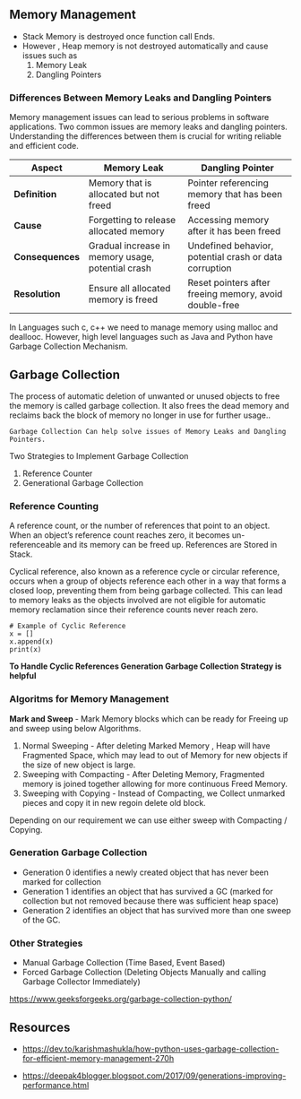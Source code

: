 ## Memory Management

- Stack Memory is destroyed once function call Ends.
- However , Heap memory is not destroyed automatically and cause issues such as
  1. Memory Leak
  2. Dangling Pointers

### Differences Between Memory Leaks and Dangling Pointers

Memory management issues can lead to serious problems in software applications. Two common issues are memory leaks and dangling pointers. Understanding the differences between them is crucial for writing reliable and efficient code.

| Aspect           | Memory Leak                                       | Dangling Pointer                                       |
| ---------------- | ------------------------------------------------- | ------------------------------------------------------ |
| **Definition**   | Memory that is allocated but not freed            | Pointer referencing memory that has been freed         |
| **Cause**        | Forgetting to release allocated memory            | Accessing memory after it has been freed               |
| **Consequences** | Gradual increase in memory usage, potential crash | Undefined behavior, potential crash or data corruption |
| **Resolution**   | Ensure all allocated memory is freed              | Reset pointers after freeing memory, avoid double-free |

In Languages such c, c++ we need to manage memory using malloc and deallooc. However, high level languages such as Java and Python have Garbage Collection Mechanism.

## Garbage Collection

The process of automatic deletion of unwanted or unused objects to free the memory is called garbage collection. It also frees the dead memory and reclaims back the block of memory no longer in use for further usage..

```
Garbage Collection Can help solve issues of Memory Leaks and Dangling Pointers.
```

Two Strategies to Implement Garbage Collection

1. Reference Counter
2. Generational Garbage Collection

### Reference Counting

A reference count, or the number of references that point to an object. When an object’s reference count reaches zero, it becomes un-referenceable and its memory can be freed up. References are Stored in Stack.

Cyclical reference, also known as a reference cycle or circular reference, occurs when a group of objects reference each other in a way that forms a closed loop, preventing them from being garbage collected. This can lead to memory leaks as the objects involved are not eligible for automatic memory reclamation since their reference counts never reach zero.

```
# Example of Cyclic Reference
x = []
x.append(x)
print(x)
```

<b> To Handle Cyclic References Generation Garbage Collection Strategy is helpful </b>

### Algoritms for Memory Management

<b> Mark and Sweep </b> - Mark Memory blocks which can be ready for Freeing up and sweep using below Algorithms.

1. Normal Sweeping - After deleting Marked Memory , Heap will have Fragmented Space, which may lead to out of Memory for new objects if the size of new object is large.
2. Sweeping with Compacting - After Deleting Memory, Fragmented memory is joined together allowing for more continuous Freed Memory.
3. Sweeping with Copying - Instead of Compacting, we Collect unmarked pieces and copy it in new regoin delete old block.

Depending on our requirement we can use either sweep with Compacting / Copying.

### Generation Garbage Collection

- Generation 0 identifies a newly created object that has never been marked for collection
- Generation 1 identifies an object that has survived a GC (marked for collection but not removed because there was sufficient heap space)
- Generation 2 identifies an object that has survived more than one sweep of the GC.

### Other Strategies

- Manual Garbage Collection (Time Based, Event Based)
- Forced Garbage Collection (Deleting Objects Manually and calling Garbage Collector Immediately)

https://www.geeksforgeeks.org/garbage-collection-python/

## Resources

- https://dev.to/karishmashukla/how-python-uses-garbage-collection-for-efficient-memory-management-270h

- https://deepak4blogger.blogspot.com/2017/09/generations-improving-performance.html
